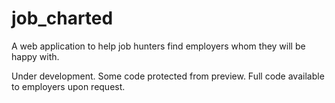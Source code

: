 # job_charted
A web application to help job hunters find employers whom they will be happy with.

Under development.
Some code protected from preview. Full code available to employers upon request.
